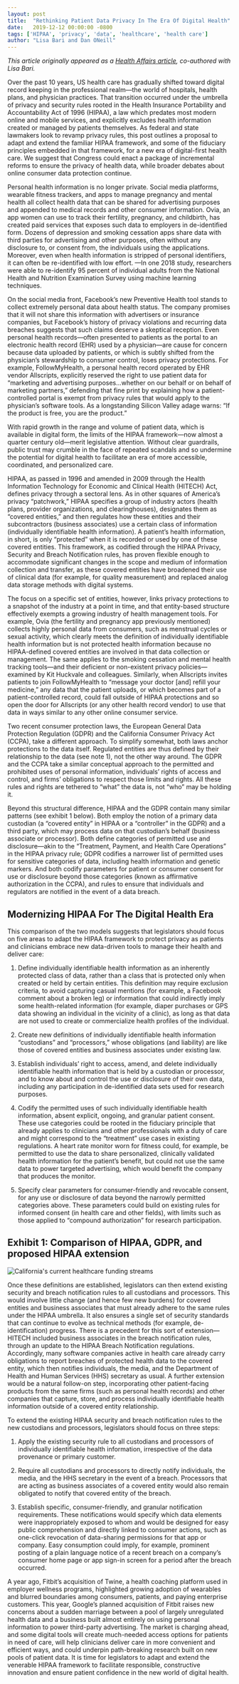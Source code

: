 ```yaml
---
layout: post
title:  "Rethinking Patient Data Privacy In The Era Of Digital Health"
date:   2019-12-12 00:00:00 -0800
tags: ['HIPAA', 'privacy', 'data', 'healthcare', 'health care']
author: "Lisa Bari and Dan ONeill"
---
```


_This article originally appeared as a [Health Affairs article](https://www.healthaffairs.org/do/10.1377/hblog20191210.216658/full/), co-authored with Lisa Bari._

Over the past 10 years, US health care has gradually shifted toward digital record keeping in the professional realm—the world of hospitals, health plans, and physician practices. That transition occurred under the umbrella of privacy and security rules rooted in the Health Insurance Portability and Accountability Act of 1996 (HIPAA), a law which predates most modern online and mobile services, and explicitly excludes health information created or managed by patients themselves. As federal and state lawmakers look to revamp privacy rules, this post outlines a proposal to adapt and extend the familiar HIPAA framework, and some of the fiduciary principles embedded in that framework, for a new era of digital-first health care. We suggest that Congress could enact a package of incremental reforms to ensure the privacy of health data, while broader debates about online consumer data protection continue. 

Personal health information is no longer private. Social media platforms, wearable fitness trackers, and apps to manage pregnancy and mental health all collect health data that can be shared for advertising purposes and appended to medical records and other consumer information. Ovia, an app women can use to track their fertility, pregnancy, and childbirth, has created paid services that exposes such data to employers in de-identified form. Dozens of depression and smoking cessation apps share data with third parties for advertising and other purposes, often without any disclosure to, or consent from, the individuals using the applications. Moreover, even when health information is stripped of personal identifiers, it can often be re-identified with low effort. —In one 2018 study, researchers were able to re-identify 95 percent of individual adults from the National Health and Nutrition Examination Survey using machine learning techniques. 

On the social media front, Facebook’s new Preventive Health tool stands to collect extremely personal data about health status. The company promises that it will not share this information with advertisers or insurance companies, but Facebook’s history of privacy violations and recurring data breaches suggests that such claims deserve a skeptical reception. Even personal health records—often presented to patients as the portal to an electronic health record (EHR) used by a physician—are cause for concern because data uploaded by patients, or which is subtly shifted from the physician’s stewardship to consumer control, loses privacy protections. For example, FollowMyHealth, a personal health record operated by EHR vendor Allscripts, explicitly reserved the right to use patient data for “marketing and advertising purposes…whether on our behalf or on behalf of marketing partners,” defending that fine print by explaining how a patient-controlled portal is exempt from privacy rules that would apply to the physician’s software tools. As a longstanding Silicon Valley adage warns: “If the product is free, you are the product.” 

With rapid growth in the range and volume of patient data, which is available in digital form, the limits of the HIPAA framework—now almost a quarter century old—merit legislative attention. Without clear guardrails, public trust may crumble in the face of repeated scandals and so undermine the potential for digital health to facilitate an era of more accessible, coordinated, and personalized care. 

HIPAA, as passed in 1996 and amended in 2009 through the Health Information Technology for Economic and Clinical Health (HITECH) Act, defines privacy through a sectoral lens. As in other squares of America’s privacy “patchwork,” HIPAA specifies a group of industry actors (health plans, provider organizations, and clearinghouses), designates them as “covered entities,” and then regulates how these entities and their subcontractors (business associates) use a certain class of information (individually identifiable health information). A patient’s health information, in short, is only “protected” when it is recorded or used by one of these covered entities. This framework, as codified through the HIPAA Privacy, Security and Breach Notification rules, has proven flexible enough to accommodate significant changes in the scope and medium of information collection and transfer, as these covered entities have broadened their use of clinical data (for example, for quality measurement) and replaced analog data storage methods with digital systems. 

The focus on a specific set of entities, however, links privacy protections to a snapshot of the industry at a point in time, and that entity-based structure effectively exempts a growing industry of health management tools. For example, Ovia (the fertility and pregnancy app previously mentioned) collects highly personal data from consumers, such as menstrual cycles or sexual activity, which clearly meets the definition of individually identifiable health information but is not protected health information because no HIPAA-defined covered entities are involved in that data collection or management. The same applies to the smoking cessation and mental health tracking tools—and their deficient or non-existent privacy policies—examined by Kit Huckvale and colleagues. Similarly, when Allscripts invites patients to join FollowMyHealth to “message your doctor [and] refill your medicine,” any data that the patient uploads, or which becomes part of a patient-controlled record, could fall outside of HIPAA protections and so open the door for Allscripts (or any other health record vendor) to use that data in ways similar to any other online consumer service.  

Two recent consumer protection laws, the European General Data Protection Regulation (GDPR) and the California Consumer Privacy Act (CCPA), take a different approach. To simplify somewhat, both laws anchor protections to the data itself. Regulated entities are thus defined by their relationship to the data (see note 1), not the other way around. The GDPR and the CCPA take a similar conceptual approach to the permitted and prohibited uses of personal information, individuals’ rights of access and control, and firms’ obligations to respect those limits and rights. All these rules and rights are tethered to “what” the data is, not “who” may be holding it.  

Beyond this structural difference, HIPAA and the GDPR contain many similar patterns (see exhibit 1 below). Both employ the notion of a primary data custodian (a “covered entity” in HIPAA or a “controller” in the GDPR) and a third party, which may process data on that custodian’s behalf (business associate or processor). Both define categories of permitted use and disclosure—akin to the “Treatment, Payment, and Health Care Operations” in the HIPAA privacy rule; GDPR codifies a narrower list of permitted uses for sensitive categories of data, including health information and genetic markers. And both codify parameters for patient or consumer consent for use or disclosure beyond those categories (known as affirmative authorization in the CCPA), and rules to ensure that individuals and regulators are notified in the event of a data breach.  


## Modernizing HIPAA For The Digital Health Era

This comparison of the two models suggests that legislators should focus on five areas to adapt the HIPAA framework to protect privacy as patients and clinicians embrace new data-driven tools to manage their health and deliver care:

1. Define individually identifiable health information as an inherently protected class of data, rather than a class that is protected only when created or held by certain entities. This definition may require exclusion criteria, to avoid capturing casual mentions (for example, a Facebook comment about a broken leg) or information that could indirectly imply some health-related information (for example, diaper purchases or GPS data showing an individual in the vicinity of a clinic), as long as that data are not used to create or commercialize health profiles of the individual.

2. Create new definitions of individually identifiable health information “custodians” and “processors,” whose obligations (and liability) are like those of covered entities and business associates under existing law.

3. Establish individuals’ right to access, amend, and delete individually identifiable health information that is held by a custodian or processor, and to know about and control the use or disclosure of their own data, including any participation in de-identified data sets used for research purposes.

4. Codify the permitted uses of such individually identifiable health information, absent explicit, ongoing, and granular patient consent. These use categories could be rooted in the fiduciary principle that already applies to clinicians and other professionals with a duty of care and might correspond to the “treatment” use cases in existing regulations. A heart rate monitor worn for fitness could, for example, be permitted to use the data to share personalized, clinically validated health information for the patient’s benefit, but could not use the same data to power targeted advertising, which would benefit the company that produces the monitor.

5. Specify clear parameters for consumer-friendly and revocable consent, for any use or disclosure of data beyond the narrowly permitted categories above. These parameters could build on existing rules for informed consent (in health care and other fields), with limits such as those applied to “compound authorization” for research participation. 

## Exhibit 1: Comparison of HIPAA, GDPR, and proposed HIPAA extension

![California's current healthcare funding streams]({{"/images/CA_health_funding.PNG"|absolute_url}})

Once these definitions are established, legislators can then extend existing security and breach notification rules to all custodians and processors. This would involve little change (and hence few new burdens) for covered entities and business associates that must already adhere to the same rules under the HIPAA umbrella. It also ensures a single set of security standards that can continue to evolve as technical methods (for example, de-identification) progress. There is a precedent for this sort of extension—HITECH included business associates in the breach notification rules, through an update to the HIPAA Breach Notification regulations. Accordingly, many software companies active in health care already carry obligations to report breaches of protected health data to the covered entity, which then notifies individuals, the media, and the Department of Health and Human Services (HHS) secretary as usual. A further extension would be a natural follow-on step, incorporating other patient-facing products from the same firms (such as personal health records) and other companies that capture, store, and process individually identifiable health information outside of a covered entity relationship. 

To extend the existing HIPAA security and breach notification rules to the new custodians and processors, legislators should focus on three steps:

1. Apply the existing security rule to all custodians and processors of individually identifiable health information, irrespective of the data provenance or primary customer.

2. Require all custodians and processors to directly notify individuals, the media, and the HHS secretary in the event of a breach. Processors that are acting as business associates of a covered entity would also remain obligated to notify that covered entity of the breach.

3. Establish specific, consumer-friendly, and granular notification requirements. These notifications would specify which data elements were inappropriately exposed to whom and would be designed for easy public comprehension and directly linked to consumer actions, such as one-click revocation of data-sharing permissions for that app or company. Easy consumption could imply, for example, prominent posting of a plain language notice of a recent breach on a company’s consumer home page or app sign-in screen for a period after the breach occurred.

A year ago, Fitbit’s acquisition of Twine, a health coaching platform used in employer wellness programs, highlighted growing adoption of wearables and blurred boundaries among consumers, patients, and paying enterprise customers. This year, Google’s planned acquisition of Fitbit raises new concerns about a sudden marriage between a pool of largely unregulated health data and a business built almost entirely on using personal information to power third-party advertising. The market is charging ahead, and some digital tools will create much-needed access options for patients in need of care, will help clinicians deliver care in more convenient and efficient ways, and could underpin path-breaking research built on new pools of patient data. It is time for legislators to adapt and extend the venerable HIPAA framework to facilitate responsible, constructive innovation and ensure patient confidence in the new world of digital health.
